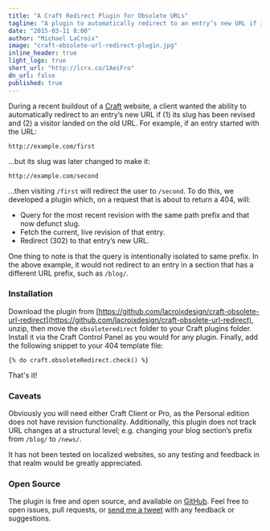 ```yaml
---
title: "A Craft Redirect Plugin for Obsolete URLs"
tagline: "A plugin to automatically redirect to an entry’s new URL if its slug has been revised."
date: "2015-03-11 8:00"
author: "Michael LaCroix"
image: "craft-obsolete-url-redirect-plugin.jpg"
inline_header: true
light_logo: true
short_url: "http://lcrx.co/1AeiFro"
dn_url: false
published: true
---
```


During a recent buildout of a [Craft](http://buildwithcraft.com/) website, a client wanted the ability to automatically redirect to an entry’s new URL if (1) its slug has been revised and (2) a visitor landed on the old URL. For example, if an entry started with the URL:

```
http://example.com/first
```

...but its slug was later changed to make it:

```
http://example.com/second
```

...then visiting `/first` will redirect the user to `/second`. To do this, we developed a plugin which, on a request that is about to return a 404, will:

- Query for the most recent revision with the same path prefix and that now defunct slug.
- Fetch the current, live revision of that entry.
- Redirect (302) to that entry’s new URL.

One thing to note is that the query is intentionally isolated to same prefix. In the above example, it would not redirect to an entry in a section that has a different URL prefix, such as `/blog/`.

### Installation

Download the plugin from [https://github.com/lacroixdesign/craft-obsolete-url-redirect](https://github.com/lacroixdesign/craft-obsolete-url-redirect), unzip, then move the `obsoleteredirect` folder to your Craft plugins folder. Install it via the Craft Control Panel as you would for any plugin. Finally, add the following snippet to your 404 template file:

```language-twig
{% do craft.obsoleteRedirect.check() %}
```

That's it!

### Caveats

Obviously you will need either Craft Client or Pro, as the Personal edition does not have revision functionality. Additionally, this plugin does not track URL changes at a structural level; e.g. changing your blog section’s prefix from `/blog/` to `/news/`.

It has not been tested on localized websites, so any testing and feedback in that realm would be greatly appreciated.

### Open Source

The plugin is free and open source, and available on [GitHub](https://github.com/lacroixdesign/craft-obsolete-url-redirect). Feel free to open issues, pull requests, or <a href="https://twitter.com/intent/tweet?text=@iamlacroix" target="_blank">send me a tweet</a> with any feedback or suggestions.
